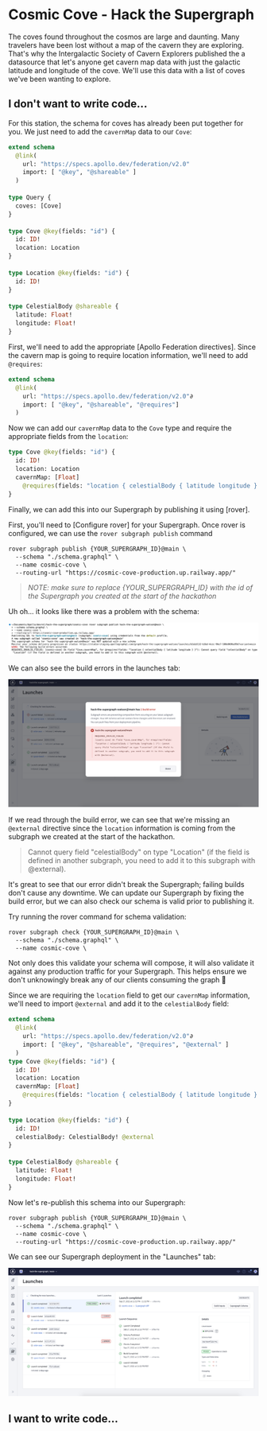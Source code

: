 # Cosmic Cove - Hack the Supergraph

The coves found throughout the cosmos are large and daunting. Many travelers have been lost without a map of the cavern they are exploring. That's why the Intergalactic Society of Cavern Explorers published the a datasource that let's anyone get cavern map data with just the galactic latitude and longitude of the cove. We'll use this data with a list of coves we've been wanting to explore.

## I don't want to write code...

For this station, the schema for coves has already been put together for you. We just need to add the `cavernMap` data to our `Cove`:

```graphql
extend schema
  @link(
    url: "https://specs.apollo.dev/federation/v2.0"
    import: [ "@key", "@shareable" ]
  )

type Query {
  coves: [Cove]
}

type Cove @key(fields: "id") {
  id: ID!
  location: Location
}

type Location @key(fields: "id") {
  id: ID!
}

type CelestialBody @shareable {
  latitude: Float!
  longitude: Float!
}
```

First, we'll need to add the appropriate [Apollo Federation directives]. Since the cavern map is going to require location information, we'll need to add `@requires`:

```graphql
extend schema
  @link(
    url: "https://specs.apollo.dev/federation/v2.0"∂
    import: [ "@key", "@shareable", "@requires"]
  )
```

Now we can add our `cavernMap` data to the `Cove` type and require the appropriate fields from the `location`:

```graphql
type Cove @key(fields: "id") {
  id: ID!
  location: Location
  cavernMap: [Float]
    @requires(fields: "location { celestialBody { latitude longitude } }")
}
```

Finally, we can add this into our Supergraph by publishing it using [rover].

First, you'll need to [Configure rover] for your Supergraph. Once rover is configured, we can use the `rover subgraph publish` command

```shell
rover subgraph publish {YOUR_SUPERGRAPH_ID}@main \
  --schema "./schema.graphql" \
  --name cosmic-cove \
  --routing-url "https://cosmic-cove-production.up.railway.app/"
```

>*NOTE: make sure to replace {YOUR_SUPERGRAPH_ID} with the id of the Supergraph you created at the start of the hackathon*

Uh oh... it looks like there was a problem with the schema:

![](../images/cosmic-cove-composition-errors-terminal.png)

We can also see the build errors in the launches tab:

![](../images/cosmic-cove-composition-errors-launches.png)

If we read through the build error, we can see that we're missing an `@external` directive since the `location` information is coming from the subgraph we created at the start of the hackathon.

>Cannot query field "celestialBody" on type "Location" (if the field is defined in another subgraph, you need to add it to this subgraph with @external).

It's great to see that our error didn't break the Supergraph; failing builds don't cause any downtime. We can update our Supergraph by fixing the build error, but we can also check our schema is valid prior to publishing it.

Try running the rover command for schema validation:

```shell
rover subgraph check {YOUR_SUPERGRAPH_ID}@main \
  --schema "./schema.graphql" \
  --name cosmic-cove \
```

Not only does this validate your schema will compose, it will also validate it against any production traffic for your Supergraph. This helps ensure we don't unknowingly break any of our clients consuming the graph 🎉

Since we are requiring the `location` field to get our `cavernMap` information, we'll need to import `@external` and add it to the `celestialBody` field:

```graphql
extend schema
  @link(
    url: "https://specs.apollo.dev/federation/v2.0"∂
    import: [ "@key", "@shareable", "@requires", "@external" ]
  )
type Cove @key(fields: "id") {
  id: ID!
  location: Location
  cavernMap: [Float]
    @requires(fields: "location { celestialBody { latitude longitude } }")
}

type Location @key(fields: "id") {
  id: ID!
  celestialBody: CelestialBody! @external
}

type CelestialBody @shareable {
  latitude: Float!
  longitude: Float!
}
```

Now let's re-publish this schema into our Supergraph:

```shell
rover subgraph publish {YOUR_SUPERGRAPH_ID}@main \
  --schema "./schema.graphql" \
  --name cosmic-cove \
  --routing-url "https://cosmic-cove-production.up.railway.app/"
```

We can see our Supergraph deployment in the "Launches" tab:

![](../images/cosmic-cove-launches.png)

## I want to write code...
